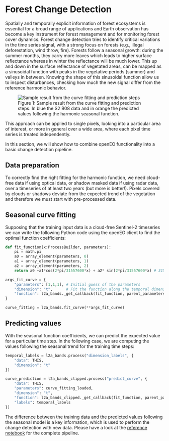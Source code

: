 # Forest Change Detection

Spatially and temporally explicit information of forest ecosystems is essential for a broad range of applications and Earth observation has become a key instrument for forest management and for monitoring forest cover dynamics.
Forest change detection tries to identify critical variations in the time series signal, with a strong focus on forests (e.g., illegal deforestation, wind throw, fire). 
Forests follow a seasonal growth: during the summer months, they carry more leaves which leads to higher surface reflectance whereas in winter the reflectance will be much lower. This up and down in the surface reflectance of vegetated areas, can be mapped as a sinusoidal function with peaks in the vegetative periods (summer) and valleys in between. Knowing the shape of this sinusoidal function allow us to inspect disturbances, checking how much the new signal differ from the reference harmonic behavior.

<figure>
    <img src="https://user-images.githubusercontent.com/31700619/131147116-f0b94015-cde2-4630-9fe6-4a854f8d2474.png" alt="Sample result from the curve fitting and prediction steps">
    <figcaption>Figure 1: Sample result from the curve fitting and prediction steps. In blue the S2 B08 data and in orange the predicted values following the harmonic seasonal function.</figcaption>
</figure>

This approach can be applied to single pixels, looking into a particular area of interest, or more in general over a wide area, where each pixel time series is treated independently.

In this section, we will show how to combine openEO functionality into a basic change detection pipeline.

## Data preparation

To correctly find the right fitting for the harmonic function, we need cloud-free data if using optical data, or shadow masked data if using radar data, over a timeseries of at least two years (but more is better!). Pixels covered by clouds or shadows deviate from the expected trend of the vegetation and therefore we must start with pre-processed data.

## Seasonal curve fitting

Supposing that the training input data is a cloud-free Sentinel-2 timeseries we can write the following Python code using the openEO client to find the optimal function coefficients:

```python
def fit_function(x:ProcessBuilder, parameters):
    pi = math.pi
    a0 = array_element(parameters, 0)
    a1 = array_element(parameters, 1)
    a2 = array_element(parameters, 2)
    return a0 +a1*cos(2*pi/31557600*x) + a2* sin(2*pi/31557600*x) # 31557600 are the seconds in one year

args_fit_curve = {
    "parameters": [1,1,1], # Initial guess of the parameters
    "dimension": "t",      # Fit the function along the temporal dimension
    "function": l2a_bands._get_callback(fit_function, parent_parameters=["data","parameters"])
}

curve_fitting = l2a_bands.fit_curve(**args_fit_curve)
```

## Predicting values

With the seasonal function coefficients, we can predict the expected value for a particular time step. In the following case, we are computing the values following the seasonal trend for the training time steps:

```python
temporal_labels = l2a_bands.process("dimension_labels", {
    "data": THIS,
    "dimension": "t"
})

curve_prediction = l2a_bands_clipped.process("predict_curve", {
    "data": THIS,
    "parameters": curve_fitting_loaded,
    "dimension": "t",
    "function": l2a_bands_clipped._get_callback(fit_function, parent_parameters = ["data", "parameters"]),
    "labels": temporal_labels
})
```

The difference between the training data and the predicted values following the seasonal model is a key information, which is used to perform the change detection with new data. Please have a look at the [reference notebook](https://github.com/openEOPlatform/SRR2_notebooks/blob/main/UC6%20-%20Forest%20Dynamics.ipynb) for the complete pipeline.
